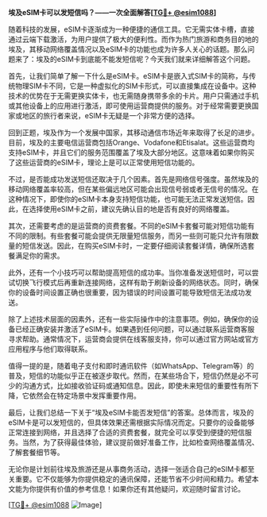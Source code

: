 **埃及eSIM卡可以发短信吗？——一次全面解答[[TG💪+ @esim1088](https://t.me/s/esim1088)]**

随着科技的发展，eSIM卡逐渐成为一种便捷的通信工具。它无需实体卡槽，直接通过云端下载激活，为用户提供了极大的便利性。而作为热门旅游和商务目的地的埃及，其移动网络覆盖情况以及eSIM卡的功能也成为许多人关心的话题。那么问题来了：埃及的eSIM卡到底能不能发短信呢？今天我们就来详细解答这个问题。

首先，让我们简单了解一下什么是eSIM卡。eSIM卡是嵌入式SIM卡的简称，与传统物理SIM卡不同，它是一种虚拟化的SIM卡形式，可以直接集成在设备中。这种技术的优势在于无需更换实体卡，也无需随身携带多余的卡片。用户只需通过手机或其他设备上的应用进行激活，即可使用运营商提供的服务。对于经常需要更换国家或地区的旅行者来说，eSIM卡无疑是一个非常方便的选择。

回到正题，埃及作为一个发展中国家，其移动通信市场近年来取得了长足的进步。目前，埃及的主要电信运营商包括Orange、Vodafone和Etisalat。这些运营商均支持eSIM卡，并且它们的服务范围覆盖了埃及大部分地区。这意味着如果你购买了这些运营商的eSIM卡，理论上是可以正常使用短信功能的。

不过，是否能成功发送短信还取决于几个因素。首先是网络信号强度。虽然埃及的移动网络覆盖率较高，但在某些偏远地区可能会出现信号弱或者无信号的情况。在这种情况下，即使你的eSIM卡本身支持短信功能，也可能无法正常发送短信。因此，在选择使用eSIM卡之前，建议先确认目的地是否有良好的网络覆盖。

其次，还需要考虑的是运营商的资费套餐。不同的eSIM卡套餐可能对短信功能有不同的限制。有些套餐可能会提供无限量短信服务，而另一些则可能只允许有限数量的短信发送。因此，在购买eSIM卡时，一定要仔细阅读套餐详情，确保所选套餐满足你的需求。

此外，还有一个小技巧可以帮助提高短信的成功率。当你准备发送短信时，可以尝试切换飞行模式后再重新连接网络，这样有助于刷新设备的网络状态。同时，确保你的设备时间设置正确也很重要，因为错误的时间设置可能导致短信无法成功发送。

除了上述技术层面的因素外，还有一些实际操作中的注意事项。例如，确保你的设备已经正确安装并激活了eSIM卡。如果遇到任何问题，可以通过联系运营商客服寻求帮助。通常情况下，运营商会提供在线客服支持，你可以通过官方网站或官方应用程序与他们取得联系。

值得一提的是，随着电子支付和即时通讯软件（如WhatsApp、Telegram等）的普及，短信的功能似乎正在被逐步取代。然而，在某些场合下，短信仍然是必不可少的沟通方式，比如接收验证码或通知信息。因此，即使未来短信的重要性有所下降，它依然会在特定场景中发挥重要作用。

最后，让我们总结一下关于“埃及eSIM卡能否发短信”的答案。总体而言，埃及的eSIM卡是可以发短信的，但具体效果还需根据实际情况而定。只要你的设备能够正常连接到网络，并且选择了合适的资费套餐，就完全可以享受到便捷的短信服务。当然，为了获得最佳体验，建议提前做好准备工作，比如检查网络覆盖情况、了解套餐细节等。

无论你是计划前往埃及旅游还是从事商务活动，选择一张适合自己的eSIM卡都至关重要。它不仅能够为你提供稳定的通讯保障，还能节省不少时间和精力。希望本文能为你提供有价值的参考信息！如果你还有其他疑问，欢迎随时留言讨论。

[[TG💪+ @esim1088](https://t.me/s/esim1088) ![Image](https://i.postimg.cc/4NQfJmqS/Snipaste-2025-05-13-00-14-12.png)]